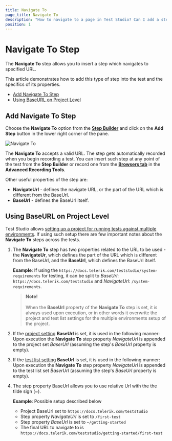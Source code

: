```yaml
---
title: Navigate To
page_title: Navigate To
description: "How to navigate to a page in Test Studio? Can I add a step to navigate to a page in the middle of the test in Test Studio"
position: 1
---
```


# Navigate To Step 

The __Navigate To__ step allows you to insert a step which navigates to specified URL.

This article demonstrates how to add this type of step into the test and the specifics of its properties.

- [Add Navigate To Step](#add-navigate-to-step)
- [Using BaseURL on Project Level](#using-baseurl-on-project-level)

## Add Navigate To Step

Choose the __Navigate To__ option from the <a href="/features/custom-steps/overview" target="_blank">__Step Builder__</a> and click on the __Add Step__ button in the lower right corner of the pane.

![Navigate To](/img/features/custom-steps/navigate-to/fig1.png)

The __Navigate To__ accepts a valid URL. The step gets automatically recorded when you begin recording a test. You can insert such step at any point of the test from the __Step Builder__ or record one from the <a href="/features/recorder/advanced-recording-tools/browser-control" target="_blank">__Browsers tab__</a> in the __Advanced Recording Tools__.

Other useful properties of the step are:

* __NavigateUrl__ - defines the navigate URL, or the part of the URL which is different from the BaseUrl.
* __BaseUrl__ -  defines the BaseUrl itself.

## Using BaseURL on Project Level

Test Studio allows <a href="/knowledge-base/test-execution-kb/base-url" target="_blank">setting up a project for running tests against multiple environments</a>. If using such setup there are few important notes about the __Navigate To__ steps across the tests.

1. The __Navigate To__ step has two properties related to the URL to be used - the __NavigateUr__, which defines the part of the URL which is different from the BaseUrl,  and the __BaseUrl__, which defines the BaseUrl itself.

    __Example__: If using the `https://docs.telerik.com/teststudio/system-requirements` for testing, it can be split to _BaseUrl_: `https://docs.telerik.com/teststudio` and _NavigateUrl_: `/system-requirements`.

    > __Note!__
    ><br>
    ><br>
    >  When the __BaseUrl__ property of the __Navigate To__ step is set, it is always used upon execution, or in other words it overwrite the project and test list settings for the multiple environments setup of the project.

2. If the <a href="/features/project-settings/recording-options" target="_blank">project setting</a> __BaseUrl__ is set, it is used in the following manner: Upon execution the __Navigate To__ step property _NavigateUrl_ is appended to the project set _BaserUrl_ (assuming the step's _BaseUrl_ property is empty).

3. If the <a href="/features/test-lists/test-list-settings#web-tab" target="_blank">test list setting</a> __BaseUrl__ is set, it is used in the following manner: Upon execution the __Navigate To__ step property _NavigateUrl_ is appended to the test list set _BaserUrl_ (assuming the step's _BaseUrl_ property is empty).

4. The step property BaseUrl allows you to use relative Url with the the tilde sign (~).

    __Example__: Possible setup described below

    * Project BaseUrl set to `https://docs.telerik.com/teststudio`
    * Step property _NavigateUrl_ is set to `/first-test`
    * Step property _BaseUrl_ is set to `~/getting-started`
    * The final URL to navigate to is `https://docs.telerik.com/teststudio/getting-started/first-test`
